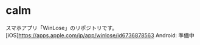 # calm
スマホアプリ「WinLose」のリポジトリです。
[iOS]<https://apps.apple.com/jp/app/winlose/id6736878563>
Android: 準備中

